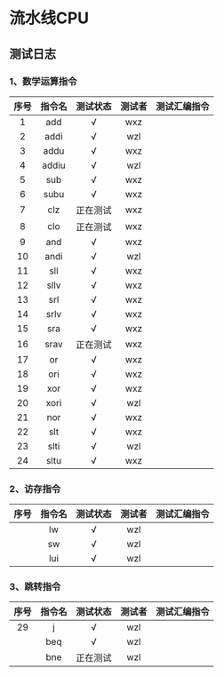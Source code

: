 # 流水线CPU

## 测试日志

### 1、数学运算指令

|序号|指令名|测试状态|测试者|测试汇编指令|
|:--:|:--:|:--:|:--:|:--:|
|1| add | √ | wxz |  |
|2| addi| √ | wzl | |
|3| addu | √ | wxz |  |
|4| addiu | √ | wzl | |
|5| sub | √ | wxz |  |
|6| subu | √ | wxz |  |
|7| clz | 正在测试 | wxz | |
|8| clo | 正在测试 | wxz | |
|9| and| √ |wxz | |
|10| andi| √ | wzl | |
|11| sll | √ | wxz |  |
|12| sllv| √ | wxz| |
|13| srl | √ | wxz |  |
|14| srlv| √ | wxz | |
|15| sra | √ | wxz | |
|16| srav | 正在测试 | wxz | |
|17| or| √ |wxz | |
|18| ori  | √ | wxz |  |
|19| xor| √ |wxz| |
|20| xori| √ | wzl | |
|21| nor| √ |wxz| |
|22| slt| √ | wxz| |
|23| slti| √| wzl | |
|24| sltu | √ | wxz |  |

### 2、访存指令

|序号|指令名|测试状态|测试者|测试汇编指令|
|:--:|:--:|:--:|:--:|:--:|
|| lw| √ | wzl | |
|| sw|√ | wzl | |
|| lui| √ | wzl| |

### 3、跳转指令

|序号|指令名|测试状态|测试者|测试汇编指令|
|:--:|:--:|:--:|:--:|:--:|
|29| j  | √ | wzl |  |
|| beq  | √ | wzl |  |
|| bne  | 正在测试 | wzl |  |
